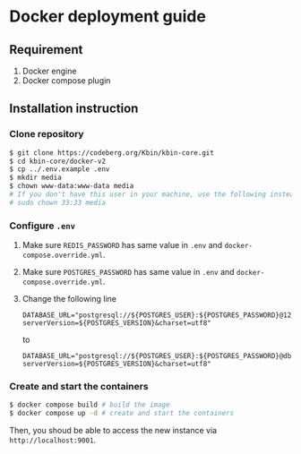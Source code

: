 # Docker deployment guide

## Requirement

1. Docker engine
2. Docker compose plugin

## Installation instruction

### Clone repository

```bash
$ git clone https://codeberg.org/Kbin/kbin-core.git
$ cd kbin-core/docker-v2
$ cp ../.env.example .env
$ mkdir media
$ chown www-data:www-data media
# If you don't have this user in your machine, use the following instead.
# sudo chown 33:33 media
```

### Configure `.env`

1. Make sure `REDIS_PASSWORD` has same value in `.env` and `docker-compose.override.yml`.
2. Make sure `POSTGRES_PASSWORD` has same value in `.env` and `docker-compose.override.yml`.
3. Change the following line

    ```env
    DATABASE_URL="postgresql://${POSTGRES_USER}:${POSTGRES_PASSWORD}@127.0.0.1:5432/${POSTGRES_DB}?serverVersion=${POSTGRES_VERSION}&charset=utf8"
    ```

    to

    ```env
    DATABASE_URL="postgresql://${POSTGRES_USER}:${POSTGRES_PASSWORD}@db:5432/${POSTGRES_DB}?serverVersion=${POSTGRES_VERSION}&charset=utf8"
    ```

### Create and start the containers

```bash
$ docker compose build # build the image
$ docker compose up -d # create and start the containers
```

Then, you shoud be able to access the new instance via `http://localhost:9001`.
